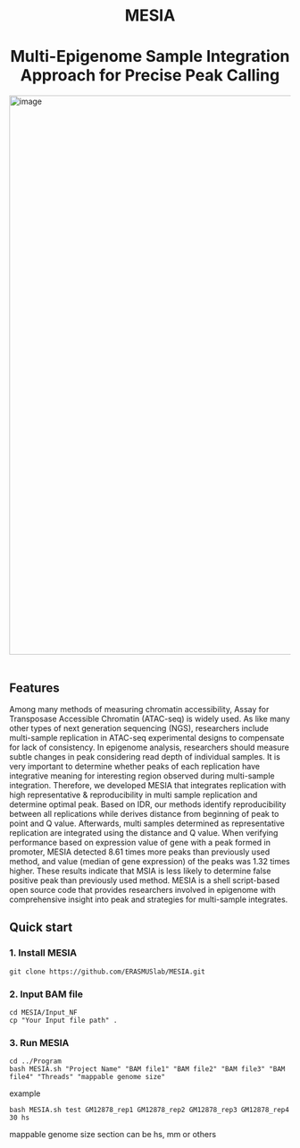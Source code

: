 # <b><center>MESIA</center></b>
# <b><center>Multi-Epigenome Sample Integration Approach for Precise Peak Calling</center></b>

<img width="1000" alt="image" src="https://github.com/ERASMUSlab/MESIA/assets/135592214/6ee0de9b-ce09-4d50-9780-6c4133a21d27">
<br>
<br>

## <b>Features</b>
  Among many methods of measuring chromatin accessibility, Assay for Transposase Accessible Chromatin (ATAC-seq) is widely used. 
  As like many other types of next generation sequencing (NGS), researchers include multi-sample replication in ATAC-seq experimental designs 
  to compensate for lack of consistency. 
  In epigenome analysis, researchers should measure subtle changes in peak considering read depth of individual samples. 
  It is very important to determine whether peaks of each replication have integrative meaning for interesting region observed during multi-sample integration. 
  Therefore, we developed MESIA that integrates replication with high representative & reproducibility in multi sample replication and determine optimal peak. 
  Based on IDR, our methods identify reproducibility between all replications while derives distance from beginning of peak to point and Q value. 
  Afterwards, multi samples determined as representative replication are integrated using the distance and Q value. 
  When verifying performance based on expression value of gene with a peak formed in promoter, 
  MESIA detected 8.61 times more peaks than previously used method, and value (median of gene expression) of the peaks was 1.32 times higher. 
  These results indicate that MSIA is less likely to determine false positive peak than previously used method. 
  MESIA is a shell script-based open source code that provides researchers involved in epigenome with comprehensive insight into peak and strategies 
  for multi-sample integrates.
  
## <b>Quick start</b>
  ### <b>1. Install MESIA</b>
  ```shell script
  git clone https://github.com/ERASMUSlab/MESIA.git
  ```
  
  ### <b>2. Input BAM file</b>
  ```shell script
  cd MESIA/Input_NF
  cp "Your Input file path" . 
  ```
  
  ### <b>3. Run MESIA</b>
  ```shell script
  cd ../Program
  bash MESIA.sh "Project Name" "BAM file1" "BAM file2" "BAM file3" "BAM file4" "Threads" "mappable genome size"
  ``` 
  example
  ```shell script
  bash MESIA.sh test GM12878_rep1 GM12878_rep2 GM12878_rep3 GM12878_rep4 30 hs
  ```
  mappable genome size section can be hs, mm or others
  
  



